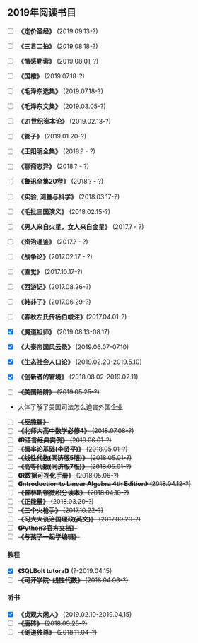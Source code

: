 ## 2019年阅读书目


- [ ] **《定价圣经》** (2019.09.13-?)
- [ ] **《三言二拍》** (2019.08.18-?)
- [ ] **《情感勒索》** (2019.08.01-?)
- [ ] **《国榷》** (2019.07.18-?)
- [ ] **《毛泽东选集》** (2019.07.18-?)

- [ ] **《毛泽东文集》** (2019.03.05-?)
- [ ] **《21世纪资本论》** (2019.02.13-?)
- [ ] **《管子》** (2019.01.20-?)

- [ ] **《王阳明全集》** (2018.? - ?)
- [ ] **《聊斋志异》** (2018.? - ?)
- [ ] **《鲁迅全集20卷》** (2018.? - ?)
- [ ] **《实验, 测量与科学》** (2018.03.17-?)
- [ ] **《毛批三国演义》** (2018.02.15-?)

- [ ] **《男人来自火星，女人来自金星》** (2017.? - ?)
- [ ] **《资治通鉴》** (2017.? - ?)
- [ ] **《战争论》**(2017.02.17 - ?)
- [ ] **《直觉》** (2017.10.17-?)
- [ ] **《西游记》**(2017.08.26-?)
- [ ] **《韩非子》**(2017.06.29-?)
- [ ] **《春秋左氏传杨伯峻注》**(2017.04.01-?)

- [x] **《魔道祖师》** (2019.08.13-08.17)
- [x] **《大秦帝国风云录》** (2019.06.07-07.10)
- [x] **《生态社会人口论》** (2019.02.20-2019.5.10)
- [x] **《创新者的宭境》** (2018.08.02-2019.02.11)

- [ ] ~~**《美国陷阱》** (2019.05.25-?)~~
 - 大体了解了美国司法怎么迫害外国企业
- [ ] ~~**《反脆弱》**~~
- [ ] ~~**《北师大高中数学必修4》** (2018.07.08-?)~~
- [ ] ~~**《R语言经典实例》** (2018.06.01-?)~~
- [ ] ~~**《概率论基础(李贤平)》** (2018.05.01-?)~~
- [ ] ~~**《线性代数(同济版5版)》** (2018.05.01-?)~~
- [ ] ~~**《高等代数(同济版7版)》** (2018.05.01-?)~~
- [ ] ~~**《R数据可视化手册》** (2018.05.06-?)~~
- [ ] ~~**《Introduction to Linear Algebra 4th Edition》** (2018.04.12-?)~~
- [ ] ~~**《普林斯顿微积分读本》** (2018.04.10-?)~~
- [ ] ~~**《正能量》** (2018.03.20-?)~~
- [ ] ~~**《三个火枪手》** (2017.10.22-?)~~
- [ ] ~~**《习大大谈治国理政(英文)》** (2017.09.29-?)~~
- [ ] ~~**《Python3官方文档》**~~
- [ ] ~~**《与孩子一起学编辑》**~~

#### 教程
- [x] **《SQLBolt tutoral》** (?-2019.04.15)
- [ ] ~~**《可汗学院: 线性代数》** (2018.04.06-?)~~

#### 听书

- [x] **《贞观大闲人》** (2019.02.10-2019.04.15)
- [ ] ~~**《唐砖》** (2018.09.25-?)~~
- [ ] ~~**《剑道独尊》** (2018.11.04-?)~~
